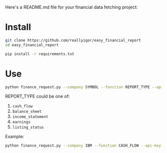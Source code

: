Here's a README.md file for your financial data fetching project:

# Install

```bash
git clone https://github.com/reallyigor/easy_financial_report
cd easy_financial_report
```

```bash
pip install -r requirements.txt
```

# Use

```bash
python finance_request.py --company SYMBOL --function REPORT_TYPE --api-key YOUR_API_KEY
```

REPORT_TYPE could be one of:

1. `cash_flow`
2. `balance_sheet`
3. `income_statement`
4. `earnings`
5. `listing_status`

Example:

```bash
python finance_request.py --company IBM --function CASH_FLOW --api-key 8DMICRDAT5ZAQSUZ
```
